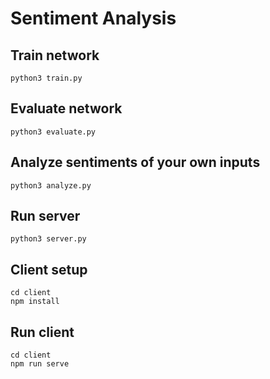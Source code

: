 # Sentiment Analysis

## Train network
```
python3 train.py
```

## Evaluate network
```
python3 evaluate.py
```

## Analyze sentiments of your own inputs
```
python3 analyze.py
```

## Run server
```
python3 server.py
```

## Client setup
```
cd client
npm install
```

## Run client
```
cd client
npm run serve
```
